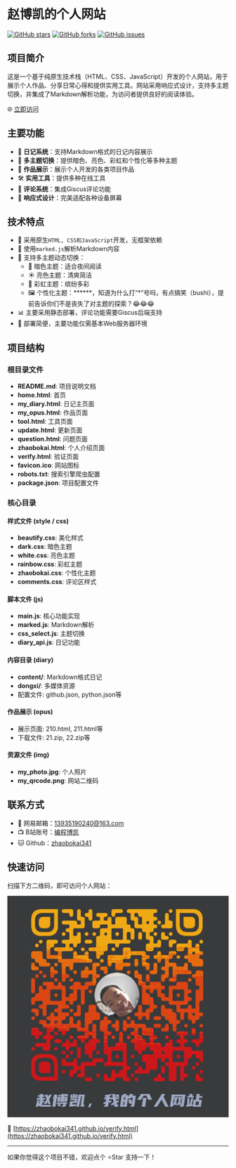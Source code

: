 # 赵博凯的个人网站

[![GitHub stars](https://img.shields.io/github/stars/zhaobokai341/zhaobokai341.github.io)](https://github.com/zhaobokai341/zhaobokai341.github.io/stargazers)
[![GitHub forks](https://img.shields.io/github/forks/zhaobokai341/zhaobokai341.github.io)](https://github.com/zhaobokai341/zhaobokai341.github.io/network)
[![GitHub issues](https://img.shields.io/github/issues/zhaobokai341/zhaobokai341.github.io)](https://github.com/zhaobokai341/zhaobokai341.github.io/issues)

## 项目简介

这是一个基于纯原生技术栈（HTML、CSS、JavaScript）开发的个人网站，用于展示个人作品、分享日常心得和提供实用工具。网站采用响应式设计，支持多主题切换，并集成了Markdown解析功能，为访问者提供良好的阅读体验。

🌐 [立即访问](https://zhaobokai341.github.io/verify.html)

## 主要功能

- 📝 **日记系统**：支持Markdown格式的日记内容展示
- 🎨 **多主题切换**：提供暗色、亮色、彩虹和个性化等多种主题
- 🎯 **作品展示**：展示个人开发的各类项目作品
- 🛠️ **实用工具**：提供多种在线工具
- 💬 **评论系统**：集成Giscus评论功能
- 📱 **响应式设计**：完美适配各种设备屏幕

## 技术特点

- 🚀 采用原生`HTML, CSS和JavaScript`开发，无框架依赖
- 📖 使用`marked.js`解析Markdown内容
- 🎨 支持多主题动态切换：
  - 🌙 暗色主题：适合夜间阅读
  - ☀️ 亮色主题：清爽简洁
  - 🌈 彩虹主题：缤纷多彩
  - 🖼️ 个性化主题：\*\*\*\*\*\*，知道为什么打“*”号吗，有点搞笑（bushi），提前告诉你们不是丧失了对主题的探索？😂😂😂
- 📊 主要采用静态部署，评论功能需要Giscus后端支持
- 🔧 部署简便，主要功能仅需基本Web服务器环境

## 项目结构

### 根目录文件

- **README.md**: 项目说明文档
- **home.html**: 首页
- **my_diary.html**: 日记主页面
- **my_opus.html**: 作品页面
- **tool.html**: 工具页面
- **update.html**: 更新页面
- **question.html**: 问题页面
- **zhaobokai.html**: 个人介绍页面
- **verify.html**: 验证页面
- **favicon.ico**: 网站图标
- **robots.txt**: 搜索引擎爬虫配置
- **package.json**: 项目配置文件

### 核心目录

#### 样式文件 (style / css)
- **beautify.css**: 美化样式
- **dark.css**: 暗色主题
- **white.css**: 亮色主题
- **rainbow.css**: 彩虹主题
- **zhaobokai.css**: 个性化主题
- **comments.css**: 评论区样式

#### 脚本文件 (js)
- **main.js**: 核心功能实现
- **marked.js**: Markdown解析
- **css_select.js**: 主题切换
- **diary_api.js**: 日记功能

#### 内容目录 (diary)
- **content/**: Markdown格式日记
- **dongxi/**: 多媒体资源
- 配置文件: github.json, python.json等

#### 作品展示 (opus)
- 展示页面: 210.html, 211.html等
- 下载文件: 21.zip, 22.zip等

#### 资源文件 (img)
- **my_photo.jpg**: 个人照片
- **my_qrcode.png**: 网站二维码

## 联系方式

- 📧 网易邮箱：13935190240@163.com
- 📺 B站账号：[编程博凯](https://space.bilibili.com/1458747461)
- 🐱 Github：[zhaobokai341](https://github.com/zhaobokai341)

## 快速访问

扫描下方二维码，即可访问个人网站：

![个人网站二维码](img/my_qrcode.png)

🔗 [https://zhaobokai341.github.io/verify.html](https://zhaobokai341.github.io/verify.html)

---
如果你觉得这个项目不错，欢迎点个 ⭐Star 支持一下！